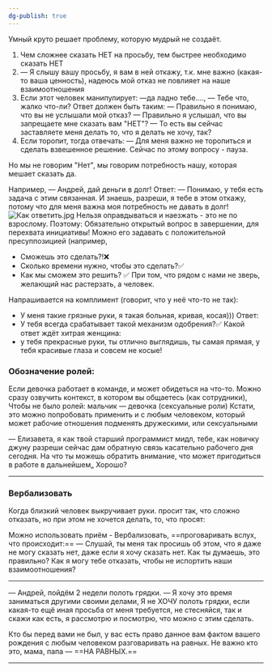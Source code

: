 ```yaml
---
dg-publish: true
---
```

Умный круто решает проблему, которую мудрый не создаёт.

1) Чем сложнее сказать НЕТ на просьбу, тем быстрее необходимо сказать НЕТ 
2) — Я слышу вашу просьбу, я вам в ней откажу, т.к. мне важно (какая-то ваша ценность), надеюсь мой отказ не повлияет на наше взаимоотношения 
3) Если этот человек манипулирует: —да ладно тебе...., — Тебе что, жалко что-ли?
Ответ должен быть таким:
— Правильно я понимаю, что вы не услышали мой отказ? 
— Правильно я услышал, что вы запрещаете мне сказать вам "НЕТ"? 
— То есть вы сейчас заставляете меня делать то, что я делать не хочу, так? 
4) Если торопит, тогда отвечать:
— Для меня важно не торопиться и сделать взвешенное решение. Сейчас по этому вопросу - пауза.

Но мы не говорим "Нет", мы говорим потребность нашу, которая мешает сказать да. 

Например, 
— Андрей, дай деньги в долг!
Ответ: — Понимаю, у тебя есть задача с этим связанная. И знаешь, разреши, я тебе в этом откажу, потому что для меня важна моя потребность не давать в долг!
![Как ответить.jpg](/img/user/%D0%9A%D0%B0%D0%BA%20%D0%BE%D1%82%D0%B2%D0%B5%D1%82%D0%B8%D1%82%D1%8C.jpg)
Нельзя оправдываться и наезжать - это не по взрослому. 
Поэтому: 
Обязательно открытый вопрос в завершении, для перехвата инициативы! Можно его задавать с положительной пресуппозицией (например,
- Сможешь это сделать?!❌
- Сколько времени нужно, чтобы это сделать?✅
- Как мы сможем это решить? ✅
При том, что рядом с нами не зверь, желающий нас растерзать, а человек.

Напрашивается на комплимент (говорит, что у неё что-то не так):
- У меня такие грязные руки, я такая больная, кривая, косая)))
Ответ:
- У тебя всегда срабатывает такой механизм одобрения?✅
Какой ответ ждёт хитрая женщина:
- у тебя прекрасные руки, ты отлично выглядишь, ты самая прямая, у тебя красивые глаза и совсем не косые!



### Обозначение ролей:
Если девочка работает в команде, и может обидеться на что-то. Можно сразу
озвучить контекст, в котором вы общаетесь (как сотрудники), Чтобы не было
ролей: мальчик — девочка (сексуальные роли)
Кстати, это можно попробовать применить и с любым человеком, который может
рабочие отношения подменять дружескими, или сексуальными

— Елизавета, я как твой старший программист мидл, тебе, как новичку джуну разреши
сейчас дам обратную связь касательно рабочего дня сегодня. На что ты можешь
обратить внимание, что может пригодиться в работе в дальнейшем„ Хорошо?
****
### Вербализовать
Когда близкий человек выкручивает руки. просит так, что сложно отказать, но при этом не хочется делать, то, что просят:

Можно использовать приём - Вербализовать, ==проговаривать вслух, что происходит:==
— Слушай, ты меня так просишь об этом, что я даже не могу сказать нет, даже если я хочу сказать нет. Как ты думаешь, это правильно?
Как я могу тебе отказать, чтобы не испортить наши взаимоотношения?
****

— Андрей, пойдём 2 недели полоть грядки.
— Я хочу это время заниматься другими своими делами, Я не ХОЧУ полоть грядки, если какая-то ещё иная просьба от меня требуется, не стесняйся, так и скажи как есть, я рассмотрю и посмотрю, что можно с этим сделать.

Кто бы перед вами не был, у вас есть право данное вам фактом вашего рождения с любым человеком разговаривать на равных. Не важно кто это, мама, папа — ==НА РАВНЫХ.==
****
